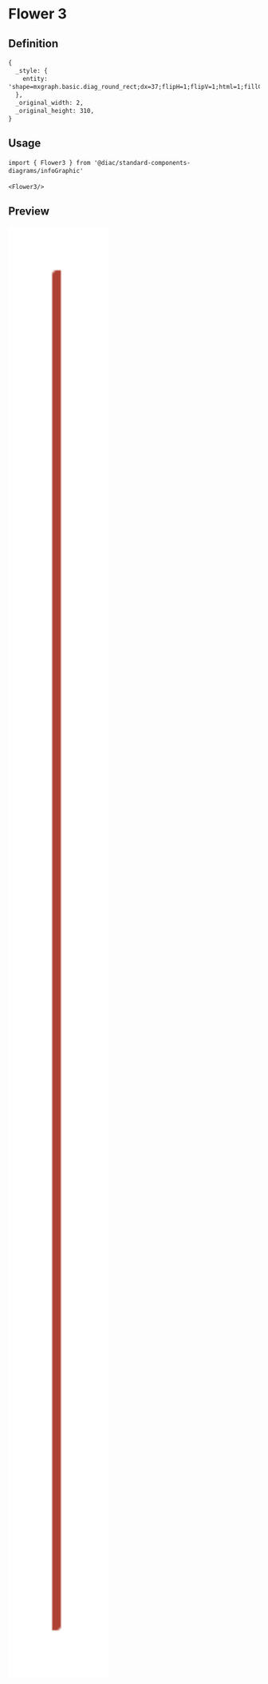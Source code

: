 # Flower 3

## Definition

```
{
  _style: { 
    entity: 'shape=mxgraph.basic.diag_round_rect;dx=37;flipH=1;flipV=1;html=1;fillColor=#AE4132;strokeColor=none;shadow=0;fontSize=12;fontColor=#FFFFFF;align=center;fontStyle=0;whiteSpace=wrap;strokeWidth=8;',
  },
  _original_width: 2,
  _original_height: 310,
}
```

## Usage

```
import { Flower3 } from '@diac/standard-components-diagrams/infoGraphic'

<Flower3/>
```

## Preview

<img src="./flower-3.png" width="200"/>
